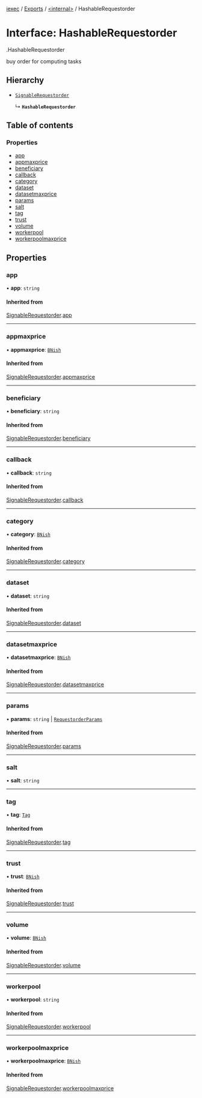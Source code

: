 [iexec](../README.md) / [Exports](../modules.md) / [<internal\>](../modules/internal_.md) / HashableRequestorder

# Interface: HashableRequestorder

[<internal>](../modules/internal_.md).HashableRequestorder

buy order for computing tasks

## Hierarchy

- [`SignableRequestorder`](internal_.SignableRequestorder.md)

  ↳ **`HashableRequestorder`**

## Table of contents

### Properties

- [app](internal_.HashableRequestorder.md#app)
- [appmaxprice](internal_.HashableRequestorder.md#appmaxprice)
- [beneficiary](internal_.HashableRequestorder.md#beneficiary)
- [callback](internal_.HashableRequestorder.md#callback)
- [category](internal_.HashableRequestorder.md#category)
- [dataset](internal_.HashableRequestorder.md#dataset)
- [datasetmaxprice](internal_.HashableRequestorder.md#datasetmaxprice)
- [params](internal_.HashableRequestorder.md#params)
- [salt](internal_.HashableRequestorder.md#salt)
- [tag](internal_.HashableRequestorder.md#tag)
- [trust](internal_.HashableRequestorder.md#trust)
- [volume](internal_.HashableRequestorder.md#volume)
- [workerpool](internal_.HashableRequestorder.md#workerpool)
- [workerpoolmaxprice](internal_.HashableRequestorder.md#workerpoolmaxprice)

## Properties

### app

• **app**: `string`

#### Inherited from

[SignableRequestorder](internal_.SignableRequestorder.md).[app](internal_.SignableRequestorder.md#app)

___

### appmaxprice

• **appmaxprice**: [`BNish`](../modules.md#bnish)

#### Inherited from

[SignableRequestorder](internal_.SignableRequestorder.md).[appmaxprice](internal_.SignableRequestorder.md#appmaxprice)

___

### beneficiary

• **beneficiary**: `string`

#### Inherited from

[SignableRequestorder](internal_.SignableRequestorder.md).[beneficiary](internal_.SignableRequestorder.md#beneficiary)

___

### callback

• **callback**: `string`

#### Inherited from

[SignableRequestorder](internal_.SignableRequestorder.md).[callback](internal_.SignableRequestorder.md#callback)

___

### category

• **category**: [`BNish`](../modules.md#bnish)

#### Inherited from

[SignableRequestorder](internal_.SignableRequestorder.md).[category](internal_.SignableRequestorder.md#category)

___

### dataset

• **dataset**: `string`

#### Inherited from

[SignableRequestorder](internal_.SignableRequestorder.md).[dataset](internal_.SignableRequestorder.md#dataset)

___

### datasetmaxprice

• **datasetmaxprice**: [`BNish`](../modules.md#bnish)

#### Inherited from

[SignableRequestorder](internal_.SignableRequestorder.md).[datasetmaxprice](internal_.SignableRequestorder.md#datasetmaxprice)

___

### params

• **params**: `string` \| [`RequestorderParams`](internal_.RequestorderParams.md)

#### Inherited from

[SignableRequestorder](internal_.SignableRequestorder.md).[params](internal_.SignableRequestorder.md#params)

___

### salt

• **salt**: `string`

___

### tag

• **tag**: [`Tag`](../modules.md#tag)

#### Inherited from

[SignableRequestorder](internal_.SignableRequestorder.md).[tag](internal_.SignableRequestorder.md#tag)

___

### trust

• **trust**: [`BNish`](../modules.md#bnish)

#### Inherited from

[SignableRequestorder](internal_.SignableRequestorder.md).[trust](internal_.SignableRequestorder.md#trust)

___

### volume

• **volume**: [`BNish`](../modules.md#bnish)

#### Inherited from

[SignableRequestorder](internal_.SignableRequestorder.md).[volume](internal_.SignableRequestorder.md#volume)

___

### workerpool

• **workerpool**: `string`

#### Inherited from

[SignableRequestorder](internal_.SignableRequestorder.md).[workerpool](internal_.SignableRequestorder.md#workerpool)

___

### workerpoolmaxprice

• **workerpoolmaxprice**: [`BNish`](../modules.md#bnish)

#### Inherited from

[SignableRequestorder](internal_.SignableRequestorder.md).[workerpoolmaxprice](internal_.SignableRequestorder.md#workerpoolmaxprice)
